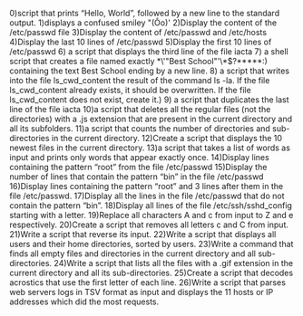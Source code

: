0)script that prints “Hello, World”, followed by a new line to the standard output.
1)displays a confused smiley "(Ôo)'
2)Display the content of the /etc/passwd file
3)Display the content of /etc/passwd and /etc/hosts
4)Display the last 10 lines of /etc/passwd
5)Display the first 10 lines of /etc/passwd
6) a script that displays the third line of the file iacta
7) a shell script that creates a file named exactly \*\\'"Best School"\'\\*$\?\*\*\*\*\*:) containing the text Best School ending by a new line.
8) a script that writes into the file ls_cwd_content the result of the command ls -la. If the file ls_cwd_content already exists, it should be overwritten. If the file ls_cwd_content does not exist, create it.)
9) a script that duplicates the last line of the file iacta
10)a script that deletes all the regular files (not the directories) with a .js extension that are present in the current directory and all its subfolders.
11)a script that counts the number of directories and sub-directories in the current directory.
12)Create a script that displays the 10 newest files in the current directory.
13)a script that takes a list of words as input and prints only words that appear exactly once.
14)Display lines containing the pattern “root” from the file /etc/passwd
15)Display the number of lines that contain the pattern “bin” in the file /etc/passwd
16)Display lines containing the pattern “root” and 3 lines after them in the file /etc/passwd.
17)Display all the lines in the file /etc/passwd that do not contain the pattern “bin”.
18)Display all lines of the file /etc/ssh/sshd_config starting with a letter.
19)Replace all characters A and c from input to Z and e respectively.
20)Create a script that removes all letters c and C from input.
21)Write a script that reverse its input.
22)Write a script that displays all users and their home directories, sorted by users.
23)Write a command that finds all empty files and directories in the current directory and all sub-directories.
24)Write a script that lists all the files with a .gif extension in the current directory and all its sub-directories.
25)Create a script that decodes acrostics that use the first letter of each line.
26)Write a script that parses web servers logs in TSV format as input and displays the 11 hosts or IP addresses which did the most requests.
